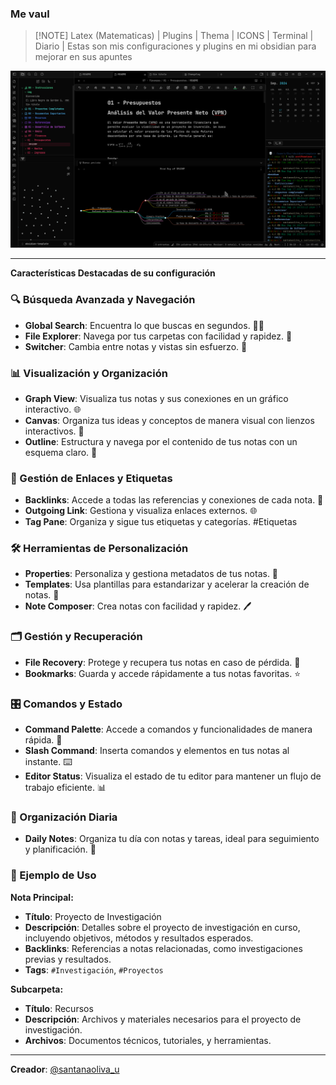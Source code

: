 
### Me vaul 

> [!NOTE] Latex (Matematicas) | Plugins | Thema | ICONS | Terminal | Diario |
> Estas son mis configuraciones y plugins en mi obsidian para mejorar en sus apuntes



![Características Destacadas](https://github.com/santanaoliva-u/obsidian-template/blob/main/00%20-%20Instrucciones/img/img.png?raw=true)

____
**Características Destacadas de su configuración**

### **🔍 Búsqueda Avanzada y Navegación**
- **Global Search**: Encuentra lo que buscas en segundos. 🕵️‍♂️
- **File Explorer**: Navega por tus carpetas con facilidad y rapidez. 📁
- **Switcher**: Cambia entre notas y vistas sin esfuerzo. 🔄

### **📊 Visualización y Organización**
- **Graph View**: Visualiza tus notas y sus conexiones en un gráfico interactivo. 🌐
- **Canvas**: Organiza tus ideas y conceptos de manera visual con lienzos interactivos. 🎨
- **Outline**: Estructura y navega por el contenido de tus notas con un esquema claro. 📜

### **🔗 Gestión de Enlaces y Etiquetas**
- **Backlinks**: Accede a todas las referencias y conexiones de cada nota. 🔗
- **Outgoing Link**: Gestiona y visualiza enlaces externos. 🌐
- **Tag Pane**: Organiza y sigue tus etiquetas y categorías. #Etiquetas

### **🛠️ Herramientas de Personalización**
- **Properties**: Personaliza y gestiona metadatos de tus notas. 📝
- **Templates**: Usa plantillas para estandarizar y acelerar la creación de notas. 📑
- **Note Composer**: Crea notas con facilidad y rapidez. 🖊️

### **🗂️ Gestión y Recuperación**
- **File Recovery**: Protege y recupera tus notas en caso de pérdida. 🔄
- **Bookmarks**: Guarda y accede rápidamente a tus notas favoritas. ⭐

### **🎛️ Comandos y Estado**
- **Command Palette**: Accede a comandos y funcionalidades de manera rápida. 🎯
- **Slash Command**: Inserta comandos y elementos en tus notas al instante. ⌨️
- **Editor Status**: Visualiza el estado de tu editor para mantener un flujo de trabajo eficiente. 📊

### **📅 Organización Diaria**
- **Daily Notes**: Organiza tu día con notas y tareas, ideal para seguimiento y planificación. 📆

### **📝 Ejemplo de Uso**
**Nota Principal:**
- **Título**: Proyecto de Investigación
- **Descripción**: Detalles sobre el proyecto de investigación en curso, incluyendo objetivos, métodos y resultados esperados.
- **Backlinks**: Referencias a notas relacionadas, como investigaciones previas y resultados.
- **Tags**: `#Investigación`, `#Proyectos`

**Subcarpeta:**
- **Título**: Recursos
- **Descripción**: Archivos y materiales necesarios para el proyecto de investigación.
- **Archivos**: Documentos técnicos, tutoriales, y herramientas.

---

**Creador**: [@santanaoliva_u](https://github.com/santanaoliva-u)
